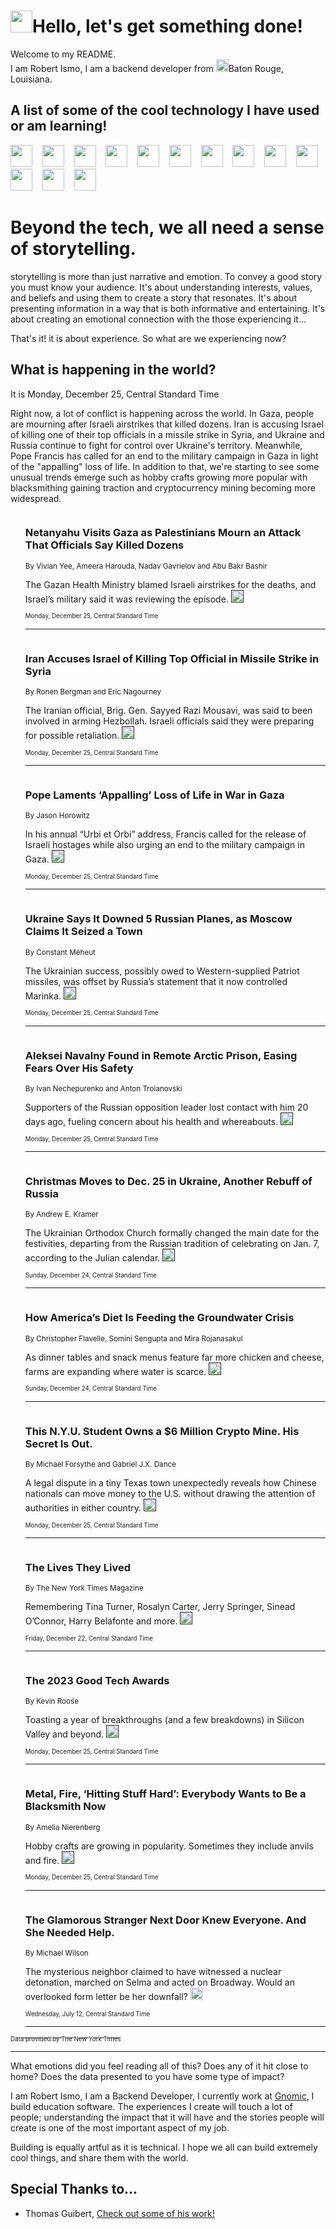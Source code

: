 <h1><img src="https://emojis.slackmojis.com/emojis/images/1643514375/3493/hot-coffee.gif?1643514375" width="35"/>Hello, let's get something done!</h1>

<p>Welcome to my README.<br/>
I am Robert Ismo, I am a backend developer from <img src="https://emojis.slackmojis.com/emojis/images/1638395689/50435/moulin_rouge.png?1638395689" width="20"/>Baton Rouge, Louisiana.</p>
<h2>A list of some of the cool technology I have used or am learning!</h2>
<p>
<img src="https://emojis.slackmojis.com/emojis/images/1643516091/21142/meow_bongotap.gif?1643516091" width="35" alt="">
<img src="https://img.shields.io/badge/Favorite%20Frontend%20Framework-SvelteKit-f83903" alt="">
<img src="https://img.shields.io/badge/Second%20Favorite-Vue-40b581" alt="">
<img src="https://img.shields.io/badge/Most%20Used%20Runtime-Nodejs-78b061" alt="">
<img src="https://emojis.slackmojis.com/emojis/images/1643517416/34482/fire.gif?1643517416" width="35" alt="">
<img src="https://img.shields.io/badge/Javascript%20But%20Better-Typescript-0078ca" alt="">
<img src="https://img.shields.io/badge/Favorite%20Language-Elixir-3e244d" alt="">
<img src="https://img.shields.io/badge/Containerize%20Everything-Docker-6ac9ef" alt="">
<img src="https://emojis.slackmojis.com/emojis/images/1643514596/5999/meow_party.gif?1643514596" width="35" alt="">
<img src="https://img.shields.io/badge/API%20Love%20Language-Graphql-de32a5" alt="">
<img src="https://img.shields.io/badge/Our%20Favorite%20Version%20Controller-Git-e94f33" alt="">
<img src="https://img.shields.io/badge/Favorite%20Database-Redis-d42d1d" alt="">
<img src="https://emojis.slackmojis.com/emojis/images/1643514559/5584/deployparrot.gif?1643514559" width="35" alt="">
<img src="https://img.shields.io/badge/Container%20Interstate-RabbitMQ-f66200" alt="">
<img src="https://img.shields.io/badge/Gotta%20Learn-Kubernetes-316adf" alt="">
<img src="https://img.shields.io/badge/Really%20Mature%20Now-WASM-654fef" alt="">
<img src="https://emojis.slackmojis.com/emojis/images/1666642497/61942/dance_vibe.gif?1666642497" width="35" alt="">
<img src="https://img.shields.io/badge/For%20My%20M1-ARM64-657d96" alt="">
<img src="https://img.shields.io/badge/Loving%20This%20So%20Much-TailwindCSS-17bcb5" alt="">
<img src="https://img.shields.io/badge/Cool%20Build%20Tool-Vite-f9cb24" alt="">
<img src="https://emojis.slackmojis.com/emojis/images/1669231376/62819/working-on-it.gif?1669231376" width="35" alt="">
<img src="https://img.shields.io/badge/Fun%20and%20Easy%20Database-MongoDB-5f8c49" alt="">
<img src="https://img.shields.io/badge/JS%20Life%20Support-NPM-c73737" alt="">
<img src="https://img.shields.io/badge/I%20Liked%20It-DynamoDB-0073b9" alt="">
<img src="https://emojis.slackmojis.com/emojis/images/1643514045/46/question.gif?1643514045" width="35" alt="">
<img src="https://img.shields.io/badge/cool-React-60d6f9" alt="">
<img src="https://img.shields.io/badge/Future%20Big%20Project-Lambda-f37e00" alt="">
<img src="https://img.shields.io/badge/NPM%20But%20Better-PNPM-f1aa07" alt="">
<img src="https://emojis.slackmojis.com/emojis/images/1643514943/9662/fbwow.gif?1643514943" width="35" alt="">
<img src="https://img.shields.io/badge/First%20Language-C-662079" alt="">
<img src="https://img.shields.io/badge/Where%20I%20Deploy%20Frontend-Vercel-000000" alt="">
<img src="https://img.shields.io/badge/Who%20Does%20not%20Want%20an%20App-Swift-f9492a" alt="">
<img src="https://emojis.slackmojis.com/emojis/images/1643514058/151/javascript.png?1643514058" width="35" alt="">
<img src="https://img.shields.io/badge/cool-Python-fbd542" alt="">
<img src="https://img.shields.io/badge/Favorite%20Something-Stripe-656cdc" alt="">
<img src="https://img.shields.io/badge/Of%20Course-HTML5-ed6327" alt="">
<img src="https://emojis.slackmojis.com/emojis/images/1660415405/60731/bomb.gif?1660415405" width="35" alt="">
<img src="https://img.shields.io/badge/hate-CSS-2964ec" alt="">
<img src="https://img.shields.io/badge/Learning-CircleCI-141215" alt="">
<img src="https://img.shields.io/badge/Learning-Rust-fbbb3b" alt="">
<img src="https://emojis.slackmojis.com/emojis/images/1660415397/60712/writing-hand.gif?1660415397" width="35" alt="">
<img src="https://img.shields.io/badge/Dev%20Browser%20of%20Choice-Firefox-cc4e26" alt="">
<img src="https://img.shields.io/badge/Recoverying%20From%20Windows-UNIX-1781e3" alt="">
<img src="https://img.shields.io/badge/LOVE-LogSeq-90c1c2" alt="">
<img src="https://emojis.slackmojis.com/emojis/images/1643514066/223/kirby.gif?1643514066" width="35" alt="">
<img src="https://img.shields.io/badge/Daily%20Driver-MacOS-e6e6e8" alt="">
<img src="https://img.shields.io/badge/Git%20Server-Github-000000" alt="">
<img src="https://img.shields.io/badge/enjoyable-EC2-f17428" alt="">
<img src="https://emojis.slackmojis.com/emojis/images/1643514239/2069/excited.gif?1643514239" width="35" alt="">
</p>
<h1>Beyond the tech, we all need a sense of storytelling.</h1>
<p>storytelling is more than just narrative and emotion. To convey a good story you must know your audience. It's about understanding interests, values, and beliefs and using them to create a story that resonates. It's about presenting information in a way that is both informative and entertaining. It's about creating an emotional connection with the those experiencing it...</p>
<p>That's it! it is about experience. So what are we experiencing now?</p>
<h2>What is happening in the world?</h2>
<p>It is Monday, December 25, Central Standard Time</p>
<p>
Right now, a lot of conflict is happening across the world. In Gaza, people are mourning after Israeli airstrikes that killed dozens. Iran is accusing Israel of killing one of their top officials in a missile strike in Syria, and Ukraine and Russia continue to fight for control over Ukraine&#39;s territory. Meanwhile, Pope Francis has called for an end to the military campaign in Gaza in light of the &quot;appalling&quot; loss of life. In addition to that, we&#39;re starting to see some unusual trends emerge such as hobby crafts growing more popular with blacksmithing gaining traction and cryptocurrency mining becoming more widespread.</p>
<ol>
<img src="https://img.shields.io/badge/-world-blue" alt="">
<h3>Netanyahu Visits Gaza as Palestinians Mourn an Attack That Officials Say Killed Dozens</h3>
<sub>By Vivian Yee, Ameera Harouda, Nadav Gavrielov and Abu Bakr Bashir</sub>
<p>The Gazan Health Ministry blamed Israeli airstrikes for the deaths, and Israel’s military said it was reviewing the episode.  <a href=""><img src="https://developer.nytimes.com/files/poweredby_nytimes_30b.png?v=1583354208352" height="20"></a></p>
<sub><sub>Monday, December 25, Central Standard Time</sub></sub>
<hr/>
<img src="https://img.shields.io/badge/-world-blue" alt="">
<h3>Iran Accuses Israel of Killing Top Official in Missile Strike in Syria</h3>
<sub>By Ronen Bergman and Eric Nagourney</sub>
<p>The Iranian official, Brig. Gen. Sayyed Razi Mousavi, was said to been involved in arming Hezbollah. Israeli officials said they were preparing for possible retaliation.  <a href=""><img src="https://developer.nytimes.com/files/poweredby_nytimes_30b.png?v=1583354208352" height="20"></a></p>
<sub><sub>Monday, December 25, Central Standard Time</sub></sub>
<hr/>
<img src="https://img.shields.io/badge/-world-blue" alt="">
<h3>Pope Laments ‘Appalling’ Loss of Life in War in Gaza</h3>
<sub>By Jason Horowitz</sub>
<p>In his annual “Urbi et Orbi” address, Francis called for the release of Israeli hostages while also urging an end to the military campaign in Gaza.  <a href=""><img src="https://developer.nytimes.com/files/poweredby_nytimes_30b.png?v=1583354208352" height="20"></a></p>
<sub><sub>Monday, December 25, Central Standard Time</sub></sub>
<hr/>
<img src="https://img.shields.io/badge/-world-blue" alt="">
<h3>Ukraine Says It Downed 5 Russian Planes, as Moscow Claims It Seized a Town</h3>
<sub>By Constant Méheut</sub>
<p>The Ukrainian success, possibly owed to Western-supplied Patriot missiles, was offset by Russia’s statement that it now controlled Marinka.  <a href=""><img src="https://developer.nytimes.com/files/poweredby_nytimes_30b.png?v=1583354208352" height="20"></a></p>
<sub><sub>Monday, December 25, Central Standard Time</sub></sub>
<hr/>
<img src="https://img.shields.io/badge/-world-blue" alt="">
<h3>Aleksei Navalny Found in Remote Arctic Prison, Easing Fears Over His Safety</h3>
<sub>By Ivan Nechepurenko and Anton Troianovski</sub>
<p>Supporters of the Russian opposition leader lost contact with him 20 days ago, fueling concern about his health and whereabouts.  <a href=""><img src="https://developer.nytimes.com/files/poweredby_nytimes_30b.png?v=1583354208352" height="20"></a></p>
<sub><sub>Monday, December 25, Central Standard Time</sub></sub>
<hr/>
<img src="https://img.shields.io/badge/-world-blue" alt="">
<h3>Christmas Moves to Dec. 25 in Ukraine, Another Rebuff of Russia</h3>
<sub>By Andrew E. Kramer</sub>
<p>The Ukrainian Orthodox Church formally changed the main date for the festivities, departing from the Russian tradition of celebrating on Jan. 7, according to the Julian calendar.  <a href=""><img src="https://developer.nytimes.com/files/poweredby_nytimes_30b.png?v=1583354208352" height="20"></a></p>
<sub><sub>Sunday, December 24, Central Standard Time</sub></sub>
<hr/>
<img src="https://img.shields.io/badge/-climate-blue" alt="">
<h3>How America’s Diet Is Feeding the Groundwater Crisis</h3>
<sub>By Christopher Flavelle, Somini Sengupta and Mira Rojanasakul</sub>
<p>As dinner tables and snack menus feature far more chicken and cheese, farms are expanding where water is scarce.  <a href=""><img src="https://developer.nytimes.com/files/poweredby_nytimes_30b.png?v=1583354208352" height="20"></a></p>
<sub><sub>Sunday, December 24, Central Standard Time</sub></sub>
<hr/>
<img src="https://img.shields.io/badge/-technology-blue" alt="">
<h3>This N.Y.U. Student Owns a $6 Million Crypto Mine. His Secret Is Out.</h3>
<sub>By Michael Forsythe and Gabriel J.X. Dance</sub>
<p>A legal dispute in a tiny Texas town unexpectedly reveals how Chinese nationals can move money to the U.S. without drawing the attention of authorities in either country.  <a href=""><img src="https://developer.nytimes.com/files/poweredby_nytimes_30b.png?v=1583354208352" height="20"></a></p>
<sub><sub>Monday, December 25, Central Standard Time</sub></sub>
<hr/>
<img src="https://img.shields.io/badge/-magazine-blue" alt="">
<h3>The Lives They Lived</h3>
<sub>By The New York Times Magazine</sub>
<p>Remembering Tina Turner, Rosalyn Carter, Jerry Springer, Sinead O’Connor, Harry Belafonte and more.  <a href=""><img src="https://developer.nytimes.com/files/poweredby_nytimes_30b.png?v=1583354208352" height="20"></a></p>
<sub><sub>Friday, December 22, Central Standard Time</sub></sub>
<hr/>
<img src="https://img.shields.io/badge/-technology-blue" alt="">
<h3>The 2023 Good Tech Awards</h3>
<sub>By Kevin Roose</sub>
<p>Toasting a year of breakthroughs (and a few breakdowns) in Silicon Valley and beyond.  <a href=""><img src="https://developer.nytimes.com/files/poweredby_nytimes_30b.png?v=1583354208352" height="20"></a></p>
<sub><sub>Monday, December 25, Central Standard Time</sub></sub>
<hr/>
<img src="https://img.shields.io/badge/-nyregion-blue" alt="">
<h3>Metal, Fire, ‘Hitting Stuff Hard’: Everybody Wants to Be a Blacksmith Now</h3>
<sub>By Amelia Nierenberg</sub>
<p>Hobby crafts are growing in popularity. Sometimes they include anvils and fire.  <a href=""><img src="https://developer.nytimes.com/files/poweredby_nytimes_30b.png?v=1583354208352" height="20"></a></p>
<sub><sub>Monday, December 25, Central Standard Time</sub></sub>
<hr/>
<img src="https://img.shields.io/badge/-nyregion-blue" alt="">
<h3>The Glamorous Stranger Next Door Knew Everyone. And She Needed Help.</h3>
<sub>By Michael Wilson</sub>
<p>The mysterious neighbor claimed to have witnessed a nuclear detonation, marched on Selma and acted on Broadway. Would an overlooked form letter be her downfall?  <a href="https://nyti.ms/3JWB8WC"><img src="https://developer.nytimes.com/files/poweredby_nytimes_30b.png?v=1583354208352" height="20"></a></p>
<sub><sub>Wednesday, July 12, Central Standard Time</sub></sub>
<hr/>
</ol>
<a href="https://developer.nytimes.com"><sub><sub>Data provided by The New York Times</sub></sub></a>
<hr/>
<p>What emotions did you feel reading all of this? Does any of it hit close to home? Does the data presented to you have some type of impact?</p>
<p>I am Robert Ismo, I am a Backend Developer, I currently work at <a href="https://gnomic.education/">Gnomic</a>, I build education software. The experiences I create will touch a lot of people; understanding the impact that it will have and the stories people will create is one of the most important aspect of my job.</p>
<p>Building is equally artful as it is technical. I hope we all can build extremely cool things, and share them with the world.</p>
<h2>Special Thanks to...</h2>
<ul>
<li>Thomas Guibert, <a href="https://github.com/thmsgbrt/thmsgbrt">Check out some of his work!</a></li>
</ul>